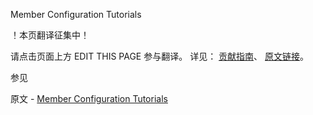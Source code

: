  Member Configuration Tutorials

 ！本页翻译征集中！

请点击页面上方 EDIT THIS PAGE 参与翻译。
详见：
[贡献指南]( https://github.com/JinMuInfo/MongoDB-Manual-zh/blob/master/CONTRIBUTING.md )、
[原文链接](  https://docs.mongodb.com/manual/administration/replica-set-member-configuration/  )。

 参见

原文 - [Member Configuration Tutorials]( https://docs.mongodb.com/manual/administration/replica-set-member-configuration/ )

